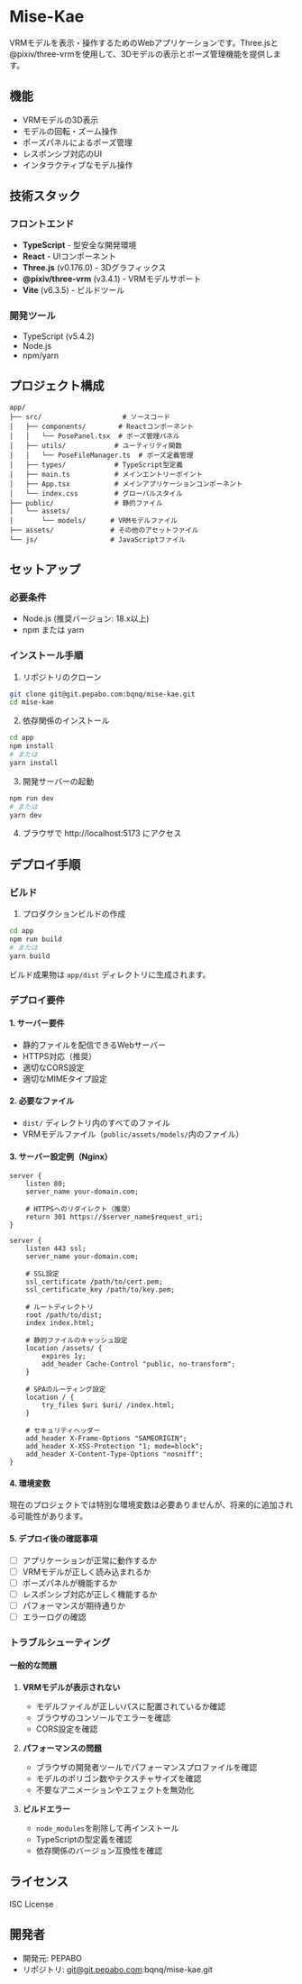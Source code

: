 # Mise-Kae

VRMモデルを表示・操作するためのWebアプリケーションです。Three.jsと@pixiv/three-vrmを使用して、3Dモデルの表示とポーズ管理機能を提供します。

## 機能

- VRMモデルの3D表示
- モデルの回転・ズーム操作
- ポーズパネルによるポーズ管理
- レスポンシブ対応のUI
- インタラクティブなモデル操作

## 技術スタック

### フロントエンド
- **TypeScript** - 型安全な開発環境
- **React** - UIコンポーネント
- **Three.js** (v0.176.0) - 3Dグラフィックス
- **@pixiv/three-vrm** (v3.4.1) - VRMモデルサポート
- **Vite** (v6.3.5) - ビルドツール

### 開発ツール
- TypeScript (v5.4.2)
- Node.js
- npm/yarn

## プロジェクト構成

```
app/
├── src/                    # ソースコード
│   ├── components/        # Reactコンポーネント
│   │   └── PosePanel.tsx  # ポーズ管理パネル
│   ├── utils/            # ユーティリティ関数
│   │   └── PoseFileManager.ts  # ポーズ定義管理
│   ├── types/            # TypeScript型定義
│   ├── main.ts           # メインエントリーポイント
│   ├── App.tsx           # メインアプリケーションコンポーネント
│   └── index.css         # グローバルスタイル
├── public/               # 静的ファイル
│   └── assets/
│       └── models/      # VRMモデルファイル
├── assets/              # その他のアセットファイル
└── js/                  # JavaScriptファイル
```

## セットアップ

### 必要条件
- Node.js (推奨バージョン: 18.x以上)
- npm または yarn

### インストール手順

1. リポジトリのクローン
```bash
git clone git@git.pepabo.com:bqnq/mise-kae.git
cd mise-kae
```

2. 依存関係のインストール
```bash
cd app
npm install
# または
yarn install
```

3. 開発サーバーの起動
```bash
npm run dev
# または
yarn dev
```

4. ブラウザで http://localhost:5173 にアクセス

## デプロイ手順

### ビルド

1. プロダクションビルドの作成
```bash
cd app
npm run build
# または
yarn build
```

ビルド成果物は `app/dist` ディレクトリに生成されます。

### デプロイ要件

#### 1. サーバー要件
- 静的ファイルを配信できるWebサーバー
- HTTPS対応（推奨）
- 適切なCORS設定
- 適切なMIMEタイプ設定

#### 2. 必要なファイル
- `dist/` ディレクトリ内のすべてのファイル
- VRMモデルファイル（`public/assets/models/`内のファイル）

#### 3. サーバー設定例（Nginx）

```nginx
server {
    listen 80;
    server_name your-domain.com;
    
    # HTTPSへのリダイレクト（推奨）
    return 301 https://$server_name$request_uri;
}

server {
    listen 443 ssl;
    server_name your-domain.com;

    # SSL設定
    ssl_certificate /path/to/cert.pem;
    ssl_certificate_key /path/to/key.pem;

    # ルートディレクトリ
    root /path/to/dist;
    index index.html;

    # 静的ファイルのキャッシュ設定
    location /assets/ {
        expires 1y;
        add_header Cache-Control "public, no-transform";
    }

    # SPAのルーティング設定
    location / {
        try_files $uri $uri/ /index.html;
    }

    # セキュリティヘッダー
    add_header X-Frame-Options "SAMEORIGIN";
    add_header X-XSS-Protection "1; mode=block";
    add_header X-Content-Type-Options "nosniff";
}
```

#### 4. 環境変数
現在のプロジェクトでは特別な環境変数は必要ありませんが、将来的に追加される可能性があります。

#### 5. デプロイ後の確認事項
- [ ] アプリケーションが正常に動作するか
- [ ] VRMモデルが正しく読み込まれるか
- [ ] ポーズパネルが機能するか
- [ ] レスポンシブ対応が正しく機能するか
- [ ] パフォーマンスが期待通りか
- [ ] エラーログの確認

### トラブルシューティング

#### 一般的な問題
1. **VRMモデルが表示されない**
   - モデルファイルが正しいパスに配置されているか確認
   - ブラウザのコンソールでエラーを確認
   - CORS設定を確認

2. **パフォーマンスの問題**
   - ブラウザの開発者ツールでパフォーマンスプロファイルを確認
   - モデルのポリゴン数やテクスチャサイズを確認
   - 不要なアニメーションやエフェクトを無効化

3. **ビルドエラー**
   - `node_modules`を削除して再インストール
   - TypeScriptの型定義を確認
   - 依存関係のバージョン互換性を確認

## ライセンス

ISC License

## 開発者

- 開発元: PEPABO
- リポジトリ: git@git.pepabo.com:bqnq/mise-kae.git 
